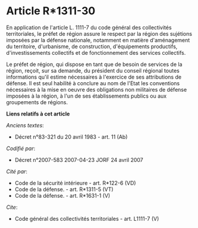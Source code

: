 # Article R*1311-30

En application de l'article L. 1111-7 du code général des collectivités territoriales, le préfet de région assure le respect
par la région des sujétions imposées par la défense nationale, notamment en matière d'aménagement du territoire, d'urbanisme,
de construction, d'équipements productifs, d'investissements collectifs et de fonctionnement des services collectifs. 

Le préfet de région, qui dispose en tant que de besoin de services de la région, reçoit, sur sa demande, du président du
conseil régional toutes informations qu'il estime nécessaires à l'exercice de ses attributions de défense. Il est seul
habilité à conclure au nom de l'Etat les conventions nécessaires à la mise en oeuvre des obligations non militaires de
défense imposées à la région, à l'un de ses établissements publics ou aux groupements de régions.

**Liens relatifs à cet article**

_Anciens textes_:

  - Décret n°83-321 du 20 avril 1983 - art. 11 (Ab)

_Codifié par_:

  - Décret n°2007-583 2007-04-23 JORF 24 avril 2007

_Cité par_:

  - Code de la sécurité intérieure - art. R*122-6 (VD)
  - Code de la défense. - art. R*1311-5 (VT)
  - Code de la défense. - art. R*1631-1 (V)

_Cite_:

  - Code général des collectivités territoriales - art. L1111-7 (V)
